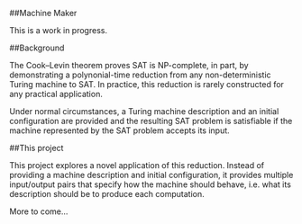 ##Machine Maker

This is a work in progress.

##Background

The Cook–Levin theorem proves SAT is NP-complete, in part, by demonstrating a
polynonial-time reduction from any non-deterministic Turing machine to SAT. In
practice, this reduction is rarely constructed for any practical application.

Under normal circumstances, a Turing machine description and an initial
configuration are provided and the resulting SAT problem is satisfiable if the
machine represented by the SAT problem accepts its input.

##This project

This project explores a novel application of this reduction. Instead of
providing a machine description and initial configuration, it provides multiple
input/output pairs that specify how the machine should behave, i.e. what its
description should be to produce each computation.

More to come...
